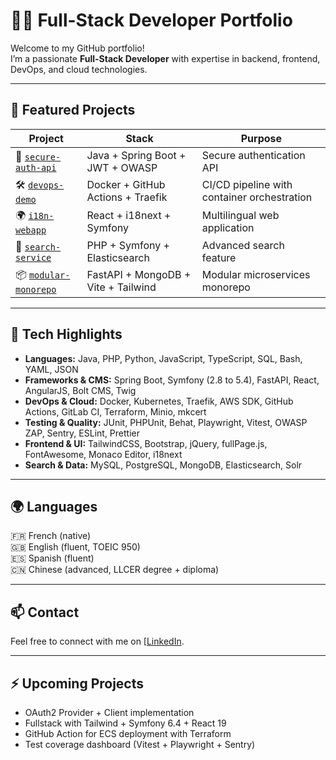 # 👩‍💻 Full-Stack Developer Portfolio

Welcome to my GitHub portfolio!  
I’m a passionate **Full-Stack Developer** with expertise in backend, frontend, DevOps, and cloud technologies.

---

## 🚀 Featured Projects

| Project | Stack | Purpose |
|---------|-------|---------|
| 🔐 [`secure-auth-api`](https://github.com/julie-raymond-dev/secure-auth-api) | Java + Spring Boot + JWT + OWASP | Secure authentication API |
| 🛠️ [`devops-demo`](https://github.com/julie-raymond-dev/devops-demo) | Docker + GitHub Actions + Traefik | CI/CD pipeline with container orchestration |
| 🌍 [`i18n-webapp`](https://github.com/julie-raymond-dev/i18n-webapp) | React + i18next + Symfony | Multilingual web application |
| 🔎 [`search-service`](https://github.com/julie-raymond-dev/search-service) | PHP + Symfony + Elasticsearch | Advanced search feature |
| 📦 [`modular-monorepo`](https://github.com/julie-raymond-dev/modular-monorepo) | FastAPI + MongoDB + Vite + Tailwind | Modular microservices monorepo |

---

## 🧰 Tech Highlights

- **Languages:** Java, PHP, Python, JavaScript, TypeScript, SQL, Bash, YAML, JSON  
- **Frameworks & CMS:** Spring Boot, Symfony (2.8 to 5.4), FastAPI, React, AngularJS, Bolt CMS, Twig  
- **DevOps & Cloud:** Docker, Kubernetes, Traefik, AWS SDK, GitHub Actions, GitLab CI, Terraform, Minio, mkcert  
- **Testing & Quality:** JUnit, PHPUnit, Behat, Playwright, Vitest, OWASP ZAP, Sentry, ESLint, Prettier  
- **Frontend & UI:** TailwindCSS, Bootstrap, jQuery, fullPage.js, FontAwesome, Monaco Editor, i18next  
- **Search & Data:** MySQL, PostgreSQL, MongoDB, Elasticsearch, Solr  

---

## 🌍 Languages

🇫🇷 French (native)  
🇬🇧 English (fluent, TOEIC 950)  
🇪🇸 Spanish (fluent)  
🇨🇳 Chinese (advanced, LLCER degree + diploma)  

---

## 📫 Contact

Feel free to connect with me on [[LinkedIn](https://www.linkedin.com/in/julie-raymond-dev/).

---

## ⚡ Upcoming Projects

- OAuth2 Provider + Client implementation  
- Fullstack with Tailwind + Symfony 6.4 + React 19  
- GitHub Action for ECS deployment with Terraform  
- Test coverage dashboard (Vitest + Playwright + Sentry)  
